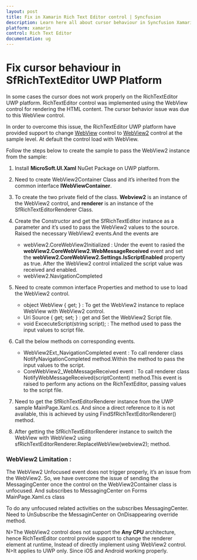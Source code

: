 ```yaml
---
layout: post
title: Fix in Xamarin Rich Text Editor control | Syncfusion
description: Learn here all about cursor behaviour in Syncfusion Xamarin Rich Text Editor (SfRichTextEditor) control and more.
platform: xamarin
control: Rich Text Editor
documentation: ug
---
```


# Fix cursor behaviour in SfRichTextEditor UWP Platform

In some cases the cursor does not work properly on the RichTextEditor UWP platform. RichTextEditor control was implemented using the WebView control for rendering the HTML content. The cursor behavior issue was due to this WebView control.

In order to overcome this issue, the RichTextEditor UWP platform have provided support to change [WebView](https://learn.microsoft.com/en-us/uwp/api/windows.ui.xaml.controls.webview) control to [WebView2](https://learn.microsoft.com/en-us/windows/winui/api/microsoft.ui.xaml.controls.webview2) control at the sample level. At default the control load with WebView.

Follow the steps below to create the sample to pass the WebView2 instance from the sample:

1. Install **MicroSoft.UI.Xaml** NuGet Package on UWP platform.

2. Need to create WebView2Container Class and it’s inherited from the common interface **IWebViewContainer**.

3. To create the two private field of the class. **Webview2** is an instance of the WebView2 control, and **renderer** is an instance of the SfRichTextEditorRenderer Class.

4. Create the Constructor and get the SfRichTextEditor instance as a parameter and it’s used to pass the WebView2 values to the source. Raised the necessary WebView2 events.And the events are
	
	* webView2.CoreWebView2Initialized : Under the event to rasied the **webView2.CoreWebView2.WebMessageReceived** event and set the **webView2.CoreWebView2.Settings.IsScriptEnabled** property as true. After the WebView2 control intialized the script value was received and enabled.
	* webView2.NavigationCompleted 

5. Need to create common interface Properties and method to use to load the WebView2 control.

	* object WebView { get; } : To get the WebView2 instance to replace WebView with WebView2 control.
	* Uri Source { get; set; } : get and Set the WebView2 Script file.
	* void ExcecuteScript(string script); : The method used to pass the input values to script file.

6. Call the below methods on corresponding events.
 
	* WebView2Ext_NavigationCompleted event : To call renderer class NotifyNavigationCompleted method.Within the method to pass the input values to the script.
	* CoreWebView2_WebMessageReceived event : To call renderer class NotifyWebMessageReceived(scriptContent) method.This event is raised to perform any actions on the RichTextEditor, passing values to the script file.

7. Need to get the SfRichTextEditorRenderer instance from the UWP sample MainPage.Xaml.cs. And since a direct reference to it is not available, this is achieved by using FindSfRichTextEditorRenderer() method.

8. After getting the SfRichTextEditorRenderer instance to switch the WebView with WebView2 using sfRichTextEditorRenderer.ReplaceWebView(webview2); method.

### WebView2 Limitation :

The WebView2 Unfocused event does not trigger properly, it’s an issue from the WebView2. So, we have overcome the issue of sending the MessagingCenter once the control on the WebView2Container class is unfocused. And subscribes to MessagingCenter on Forms MainPage.Xaml.cs class

To do any unfocused related activities on the subscribes MessagingCenter. Need to UnSubscribe the MessaginCenter on OnDisappearing override method.

N>The WebView2 control does not support the **Any CPU** architecture, hence RichTextEditor control provide support to change the renderer element at runtime, Instead of directly implement using WebView2 control.
N>It applies to UWP only. Since iOS and Android working properly.
